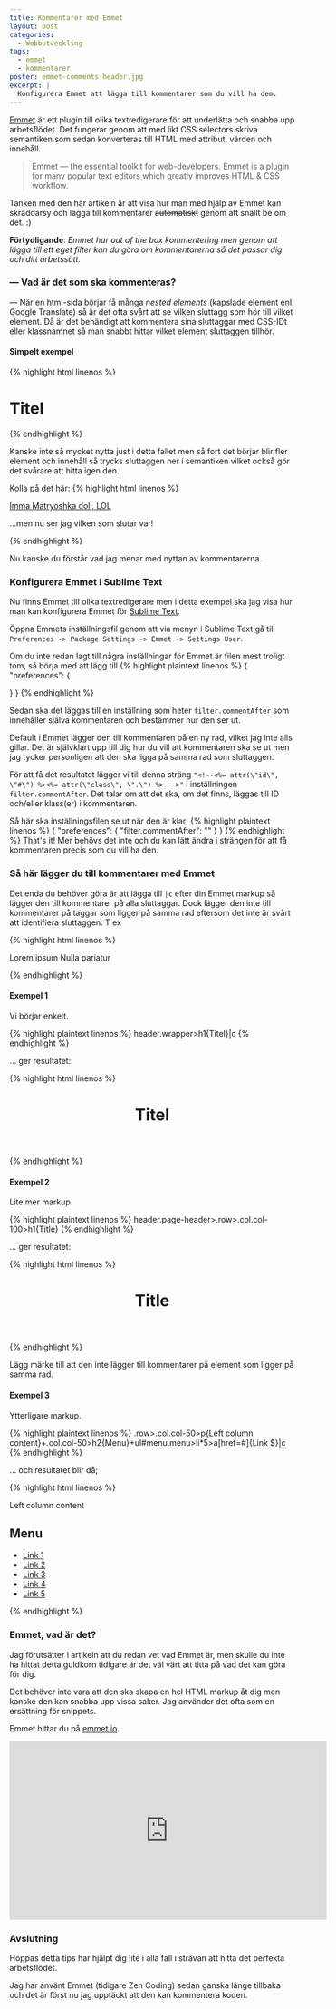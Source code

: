 ```yaml
---
title: Kommentarer med Emmet
layout: post
categories: 
  - Webbutveckling
tags:
  - emmet
  - kommentarer
poster: emmet-comments-header.jpg
excerpt: |
  Konfigurera Emmet att lägga till kommentarer som du vill ha dem.
---
```

[Emmet](http://emmet.io/) är ett plugin till olika textredigerare för att underlätta och snabba upp arbetsflödet. Det fungerar genom att med likt CSS selectors skriva semantiken som sedan konverteras till HTML med attribut, värden och innehåll.

> Emmet — the essential toolkit for web-developers.
Emmet is a plugin for many popular text editors which greatly improves HTML &amp; CSS workflow.

Tanken med den här artikeln är att visa hur man med hjälp av Emmet kan skräddarsy och lägga till kommentarer <del>automatiskt</del> genom att snällt be om det. :)

<!--more-->

__Förtydligande__: _Emmet har out of the box kommentering men genom att lägga till ett eget filter kan du göra om kommentarerna så det passar dig och ditt arbetssätt._

### — Vad är det som ska kommenteras?
— När en html-sida börjar få många _nested elements_ (kapslade element enl. Google Translate) så är det ofta svårt att se vilken sluttagg som hör till vilket element. Då är det behändigt att kommentera sina sluttaggar med CSS-IDt eller klassnamnet så man snabbt hittar vilket element sluttaggen tillhör.

#### Simpelt exempel
{% highlight html linenos %}
<div class="wrapper">
  <h1>Titel</h1>
</div><!-- .wrapper -->
{% endhighlight %}

Kanske inte så mycket nytta just i detta fallet men så fort det börjar blir fler element och innehåll så trycks sluttaggen ner i semantiken vilket också gör det svårare att hitta igen den.

Kolla på det här:
{% highlight html linenos %}
<div class="box-1">
  <div class="box-2">
    <div class="box-3">
      <div class="box-4">
        <div class="box-5">
          <div class="box-6">
            <div class="box-7">
              <div class="box-8">
                <div class="box-9">
                  <div class="box-10">
                    <p><a href="https://en.wikipedia.org/wiki/Matryoshka_doll">Imma Matryoshka doll, LOL</a></p>
                  </div><!-- .box-10 -->
                </div><!-- .box-9 -->
              </div><!-- .box-8 -->
            </div><!-- .box-7 -->
          </div><!-- .box-6 -->
        </div><!-- .box-5 -->
      </div><!-- .box-4 -->
    </div><!-- .box-3 -->
  </div><!-- .box-2 -->
</div><!-- .box-1 -->
<p>...men nu ser jag vilken som slutar var!</p>
{% endhighlight %}

Nu kanske du förstår vad jag menar med nyttan av kommentarerna.

### Konfigurera Emmet i Sublime Text
Nu finns Emmet till olika textredigerare men i detta exempel ska jag visa hur man kan konfigurera Emmet för [Sublime Text](http://www.sublimetext.com).

Öppna Emmets inställningsfil genom att via menyn i Sublime Text gå till `Preferences -> Package Settings -> Emmet -> Settings User`.

Om du inte redan lagt till några inställningar för Emmet är filen mest troligt tom, så börja med att lägg till
{% highlight plaintext linenos %}
{
  "preferences": {

  }
}
{% endhighlight %}

Sedan ska det läggas till en inställning som heter `filter.commentAfter` som innehåller själva kommentaren och bestämmer hur den ser ut.

Default i Emmet lägger den till kommentaren på en ny rad, vilket jag inte alls gillar. Det är självklart upp till dig hur du vill att kommentaren ska se ut men jag tycker personligen att den ska ligga på samma rad som sluttaggen.

För att få det resultatet lägger vi till denna sträng `"<!--<%= attr(\"id\", \"#\") %><%= attr(\"class\", \".\") %> -->"` i inställningen `filter.commentAfter`.
Det talar om att det ska, om det finns, läggas till ID och/eller klass(er) i kommentaren.

Så här ska inställningsfilen se ut när den är klar;
{% highlight plaintext linenos %}
{
  "preferences": {
    "filter.commentAfter": "<!-- <%= attr(\"id\", \"#\") %><%= attr(\"class\", \".\") %> -->"
  }
}
{% endhighlight %}
That's it! Mer behövs det inte och du kan lätt ändra i strängen för att få kommentaren precis som du vill ha den.

### Så här lägger du till kommentarer med Emmet
Det enda du behöver göra är att lägga till `|c` efter din Emmet markup så lägger den till kommentarer på alla sluttaggar. Dock lägger den inte till kommentarer på taggar som ligger på samma rad eftersom det inte är svårt att identifiera sluttaggen. T ex

{% highlight html linenos %}
<p class="text">Lorem ipsum Nulla pariatur</p>
{% endhighlight %}

#### Exempel 1
Vi börjar enkelt.

{% highlight plaintext linenos %}
header.wrapper>h1{Titel}|c
{% endhighlight %}

... ger resultatet:

{% highlight html linenos %}
<header class="wrapper">
  <h1>Titel</h1>
</header><!-- .wrapper -->
{% endhighlight %}

#### Exempel 2
Lite mer markup.

{% highlight plaintext linenos %}
header.page-header>.row>.col.col-100>h1{Title}
{% endhighlight %}

... ger resultatet:

{% highlight html linenos %}
<header class="page-header">
  <div class="row">
    <div class="col col-100">
      <h1>Title</h1>
    </div><!-- .col col-100 -->
  </div><!-- .row -->
</header><!-- .page-header -->
{% endhighlight %}

Lägg märke till att den inte lägger till kommentarer på element som ligger på samma rad.

#### Exempel 3
Ytterligare markup.

{% highlight plaintext linenos %}
.row>.col.col-50>p{Left column content}+.col.col-50>h2{Menu}+ul#menu.menu>li*5>a[href=#]{Link $}|c
{% endhighlight %}

... och resultatet blir då;

{% highlight html linenos %}
<div class="row">
  <div class="col col-50">
    <p>Left column content</p>
    <div class="col col-50">
      <h2>Menu</h2>
      <ul id="menu" class="menu">
        <li><a href="#">Link 1</a></li>
        <li><a href="#">Link 2</a></li>
        <li><a href="#">Link 3</a></li>
        <li><a href="#">Link 4</a></li>
        <li><a href="#">Link 5</a></li>
      </ul><!-- #menu.menu -->
    </div><!-- .col col-50 -->
  </div><!-- .col col-50 -->
</div><!-- .row -->
{% endhighlight %}

### Emmet, vad är det?
Jag förutsätter i artikeln att du redan vet vad Emmet är, men skulle du inte ha hittat detta guldkorn tidigare är det väl värt att titta på vad det kan göra för dig.

Det behöver inte vara att den ska skapa en hel HTML markup åt dig men kanske den kan snabba upp vissa saker. Jag använder det ofta som en ersättning för snippets.

Emmet hittar du på [emmet.io](http://emmet.io/).

<iframe src="https://www.youtube.com/embed/0uIPGgq9R5Y" width="560" height="315" frameborder="0" allowfullscreen="allowfullscreen"></iframe>

### Avslutning
Hoppas detta tips har hjälpt dig lite i alla fall i strävan att hitta det perfekta arbetsflödet.

Jag har använt Emmet (tidigare Zen Coding) sedan ganska länge tillbaka och det är först nu jag upptäckt att den kan kommentera koden.

